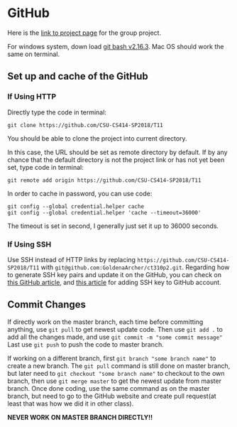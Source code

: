 # GitHub
Here is the [link to project page](https://github.com/CSU-CS414-SP2018/T11) for the group project.

For windows system, down load [git bash v2.16.3](https://github.com/git-for-windows/git/releases/tag/v2.16.3.windows.1). Mac OS should work the same on terminal.

## Set up and cache of the GitHub
### If Using HTTP
Directly type the code in terminal:
```
git clone https://github.com/CSU-CS414-SP2018/T11
```
You should be able to clone the project into current directory.

In this case, the URL should be set as remote directory by default. If by any chance that the default directory is not the project link or has not yet been set, type code in terminal:
```
git remote add origin https://github.com/CSU-CS414-SP2018/T11
```

In order to cache in password, you can use code:
```
git config --global credential.helper cache
git config --global credential.helper 'cache --timeout=36000'
```
The timeout is set in second, I generally just set it up to 36000 seconds.

### If Using SSH
Use SSH instead of HTTP links by replacing `https://github.com/CSU-CS414-SP2018/T11` with  `git@github.com:GoldenaArcher/ct310p2.git`. Regarding how to generate SSH key pairs and update it on the GitHub, you can check on [this GitHub article](https://help.github.com/articles/generating-a-new-ssh-key-and-adding-it-to-the-ssh-agent/), and [this article](https://help.github.com/articles/adding-a-new-ssh-key-to-your-github-account/) for adding SSH key to GitHub account.


## Commit Changes
If directly work on the master branch, each time before committing anything, use `git pull` to get newest update code. Then use `git add .` to add all the changes made, and use `git commit -m "some commit message"` Last use `git push` to push the code to master branch.

If working on a different branch, first `git branch "some branch name"` to create a new branch. The `git pull` command is still done on master branch, but later need to `git checkout "some branch name"` to checkout to the own branch, then use `git merge master` to get the newest update from master branch. Once done coding, use the same command as on the master branch, but need to go to the GitHub website and create pull request(at least that was how we did it in other class).

__NEVER WORK ON MASTER BRANCH DIRECTLY!!__
